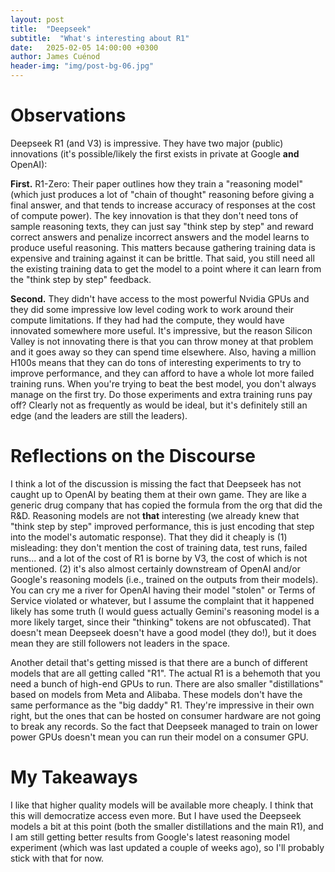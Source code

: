 ```yaml
---
layout: post
title:  "Deepseek"
subtitle:  "What's interesting about R1"
date:   2025-02-05 14:00:00 +0300
author: James Cuénod
header-img: "img/post-bg-06.jpg"
---
```


# Observations

Deepseek R1 (and V3) is impressive. They have two major (public) innovations (it's possible/likely the first exists in private at Google **and** OpenAI):

**First.** R1-Zero: Their paper outlines how they train a "reasoning model" (which just produces a lot of "chain of thought" reasoning before giving a final answer, and that tends to increase accuracy of responses at the cost of compute power). The key innovation is that they don't need tons of sample reasoning texts, they can just say "think step by step" and reward correct answers and penalize incorrect answers and the model learns to produce useful reasoning. This matters because gathering training data is expensive and training against it can be brittle. That said, you still need all the existing training data to get the model to a point where it can learn from the "think step by step" feedback.

**Second.** They didn't have access to the most powerful Nvidia GPUs and they did some impressive low level coding work to work around their compute limitations. If they had had the compute, they would have innovated somewhere more useful. It's impressive, but the reason Silicon Valley is not innovating there is that you can throw money at that problem and it goes away so they can spend time elsewhere. Also, having a million H100s means that they can do tons of interesting experiments to try to improve performance, and they can afford to have a whole lot more failed training runs. When you're trying to beat the best model, you don't always manage on the first try. Do those experiments and extra training runs pay off? Clearly not as frequently as would be ideal, but it's definitely still an edge (and the leaders are still the leaders).

# Reflections on the Discourse

I think a lot of the discussion is missing the fact that Deepseek has not caught up to OpenAI by beating them at their own game. They are like a generic drug company that has copied the formula from the org that did the R&D. Reasoning models are not **that** interesting (we already knew that "think step by step" improved performance, this is just encoding that step into the model's automatic response). That they did it cheaply is (1) misleading: they don't mention the cost of training data, test runs, failed runs... and a lot of the cost of R1 is borne by V3, the cost of which is not mentioned. (2) it's also almost certainly downstream of OpenAI and/or Google's reasoning models (i.e., trained on the outputs from their models). You can cry me a river for OpenAI having their model "stolen" or Terms of Service violated or whatever, but I assume the complaint that it happened likely has some truth (I would guess actually Gemini's reasoning model is a more likely target, since their "thinking" tokens are not obfuscated). That doesn't mean Deepseek doesn't have a good model (they do!), but it does mean they are still followers not leaders in the space.

Another detail that's getting missed is that there are a bunch of different models that are all getting called "R1". The actual R1 is a behemoth that you need a bunch of high-end GPUs to run. There are also smaller "distillations" based on models from Meta and Alibaba. These models don't have the same performance as the "big daddy" R1. They're impressive in their own right, but the ones that can be hosted on consumer hardware are not going to break any records. So the fact that Deepseek managed to train on lower power GPUs doesn't mean you can run their model on a consumer GPU.

# My Takeaways

I like that higher quality models will be available more cheaply. I think that this will democratize access even more. But I have used the Deepseek models a bit at this point (both the smaller distillations and the main R1), and I am still getting better results from Google's latest reasoning model experiment (which was last updated a couple of weeks ago), so I'll probably stick with that for now.

